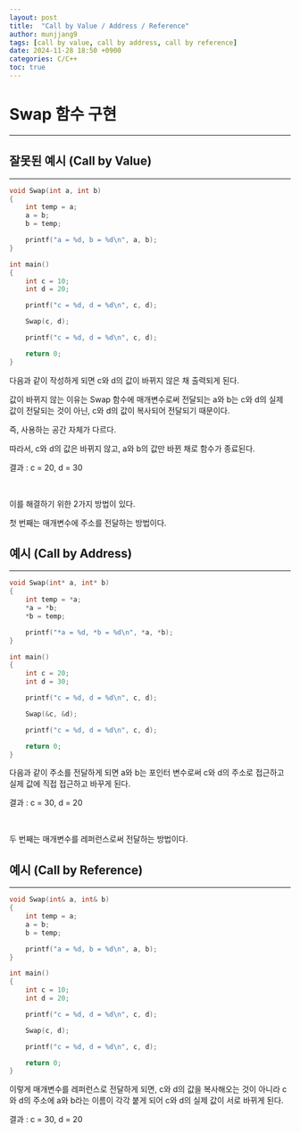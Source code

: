 ```yaml
---
layout: post
title:  "Call by Value / Address / Reference"
author: munjjang9
tags: [call by value, call by address, call by reference]
date: 2024-11-28 18:50 +0900
categories: C/C++
toc: true
---
```


# Swap 함수 구현
---

## 잘못된 예시 (Call by Value)
---
```c
void Swap(int a, int b)
{
    int temp = a;
    a = b;
    b = temp;

    printf("a = %d, b = %d\n", a, b);
}

int main()
{
    int c = 10;
    int d = 20;

    printf("c = %d, d = %d\n", c, d);

    Swap(c, d);

    printf("c = %d, d = %d\n", c, d);

    return 0;
}
```

다음과 같이 작성하게 되면 c와 d의 값이 바뀌지 않은 채 출력되게 된다.

값이 바뀌지 않는 이유는 Swap 함수에 매개변수로써 전달되는 a와 b는 c와 d의 실제 값이 전달되는 것이 아닌, c와 d의 값이 복사되어 전달되기 때문이다.

즉, 사용하는 공간 자체가 다르다.

따라서, c와 d의 값은 바뀌지 않고, a와 b의 값만 바뀐 채로 함수가 종료된다.

결과 : c = 20, d = 30

<br>

이를 해결하기 위한 2가지 방법이 있다.

첫 번째는 매개변수에 주소를 전달하는 방법이다.

## 예시 (Call by Address)
---
```c
void Swap(int* a, int* b)
{
	int temp = *a;
	*a = *b;
	*b = temp;

	printf("*a = %d, *b = %d\n", *a, *b);
}

int main()
{
	int c = 20;
	int d = 30;

	printf("c = %d, d = %d\n", c, d);

	Swap(&c, &d);

	printf("c = %d, d = %d\n", c, d);

	return 0;
}
```

다음과 같이 주소를 전달하게 되면 a와 b는 포인터 변수로써 c와 d의 주소로 접근하고 실제 값에 직접 접근하고 바꾸게 된다. 

결과 : c = 30, d = 20

<br>

두 번째는 매개변수를 레퍼런스로써 전달하는 방법이다.

## 예시 (Call by Reference)
---
```c
void Swap(int& a, int& b)
{
    int temp = a;
    a = b;
    b = temp;

    printf("a = %d, b = %d\n", a, b);
}

int main()
{
    int c = 10;
    int d = 20;

    printf("c = %d, d = %d\n", c, d);

    Swap(c, d);

    printf("c = %d, d = %d\n", c, d);

    return 0;
}
```

이렇게 매개변수를 레퍼런스로 전달하게 되면, c와 d의 값을 복사해오는 것이 아니라 c와 d의 주소에 a와 b라는 이름이 각각 붙게 되어 c와 d의 실제 값이 서로 바뀌게 된다.

결과 : c = 30, d = 20